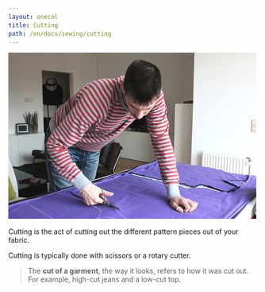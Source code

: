 ```yaml
---
layout: onecol
title: Cutting
path: /en/docs/sewing/cutting
---
```


![Me cutting out some T-shirts](cutting.jpg)

Cutting is the act of cutting out the different pattern pieces out of your fabric.

Cutting is typically done with scissors or a rotary cutter.

> The **cut of a garment**, the way it looks, refers to how it was cut out. For example, high-cut jeans and a low-cut top.

